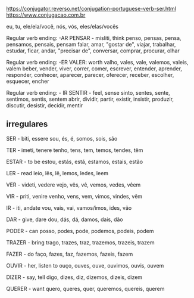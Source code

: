 https://conjugator.reverso.net/conjugation-portuguese-verb-ser.html
https://www.conjugacao.com.br

eu, tu, ele/ela/você, nós, vós, eles/elas/vocês

Regular verb ending: -AR
PENSAR - misliti, think
penso, pensas, pensa, pensamos, pensais, pensam
falar, amar, "gostar de", viajar, trabalhar, estudar, ficar, andar, "precisar de", conversar, comprar, procurar, olhar

Regular verb ending: -ER
VALER: worth 
valho, vales, vale, valemos, valeis, valem
beber, vender, viver, correr, comer, escrever, entender, aprender, responder, conhecer, aparecer, parecer, oferecer, receber, escolher, esquecer, encher 

Regular verb ending: - IR
SENTIR - feel, sense
sinto, sentes, sente, sentimos, sentis, sentem
abrir, dividir, partir, existir, insistir, produzir, discutir, desistir, decidir, mentir

## irregulares

SER - biti, essere
sou, és, é, somos, sois, são

TER - imeti, tenere
tenho, tens, tem, temos, tendes, têm

ESTAR - to be
estou, estás, está, estamos, estais, estão

LER - read 
leio, lês, lê, lemos, ledes, leem

VER - videti, vedere
vejo, vês, vê, vemos, vedes, vêem

VIR - priti, venire
venho, vens, vem, vimos, vindes, vêm

IR - iti, andate
vou, vais, vai, vamos/imos, ides, vão

DAR - give, dare
dou, dás, dá, damos, dais, dão

PODER - can
posso, podes, pode, podemos, podeis, podem

TRAZER - bring
trago, trazes, traz, trazemos, trazeis, trazem

FAZER - do
faço, fazes, faz, fazemos, fazeis, fazem

OUVIR - her, listen to
ouço, ouves, ouve, ouvimos, ouvis, ouvem

DIZER - say, tell
digo, dizes, diz, dizemos, dizeis, dizem

QUERER - want
quero, queres, quer, queremos, quereis, querem
